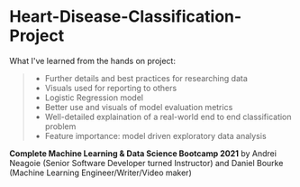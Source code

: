 # Heart-Disease-Classification-Project

What I've learned from the hands on project:
> * Further details and best practices for researching data
> * Visuals used for reporting to others 
> * Logistic Regression model
> * Better use and visuals of model evaluation metrics
> * Well-detailed explaination of a real-world end to end classification problem
> * Feature importance: model driven exploratory data analysis

**Complete Machine Learning & Data Science Bootcamp 2021** by Andrei Neagoie (Senior Software Developer turned Instructor) and Daniel Bourke (Machine Learning Engineer/Writer/Video maker)
